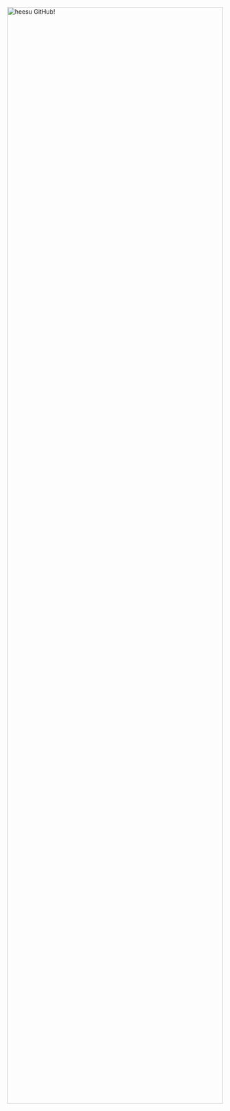 <div style="width: 100%; height: 100vh; overflow: hidden;">
  <img src="https://capsule-render.vercel.app/api?type=wave&color=FFCFDA&height=300&section=header&text=heesu's%20GitHub!&fontSize=80&fontColor=828282" alt="heesu GitHub!" style="width: 100%; height: 80%;" />
</div>

<div align=center>
  ✌ Introduction <br> <br>
  안녕하세요! 코드 외에도 소통이 개발의 핵심이라고 생각하는 신입 개발자입니다. <br>
  다양한 의견을 수용하며 계속해서 성장하고 싶어요💕
</div>  
<br>
<div align=center>
  📝 Skill
</div>
<br>
<div align=center>
  <img src="https://img.shields.io/badge/Eclipse IDE-2C2255?style=flat&logo=Eclipse IDE&logoColor=white" alt="Eclipse IDE logo"/>
  <img src="https://img.shields.io/badge/Oracle-F80000?style=flat&logo=oracle&logoColor=white" alt="Oracle logo"/>
  <img src="https://img.shields.io/badge/Sublimetext-FF9800?style=flat&logo=sublimetext&logoColor=white" alt="Sublimetext logo"/>
  <img src="https://img.shields.io/badge/CSS3-1572B6?style=flat&logo=css3&logoColor=white" alt="CSS logo"/>
  <img src="https://img.shields.io/badge/HTML5-E34F26?style=flat&logo=html5&logoColor=white" alt="HTML logo"/>
<br>
  <img src="https://img.shields.io/badge/Intellijidea-000000?style=flat&logo=intellijidea&logoColor=white" alt="intellijidea logo"/>
  <img src="https://img.shields.io/badge/Spring-6DB33F?style=flat&logo=spring&logoColor=white" alt="Spring logo"/>
  <img src="https://img.shields.io/badge/Visualstudiocode-007ACC?style=flat&logo=visualstudiocode&logoColor=white" alt="Visualstudiocode logo"/>
</div>
<br>
<div align=center>
  ✏ Studying
</div>
<br>
<div align=center>
  <img src="https://img.shields.io/badge/React-61DAFB?style=flat&logo=react&logoColor=white" alt="react logo"/>
  <img src="https://img.shields.io/badge/Javascript-F7DF1E?style=flat&logo=javascript&logoColor=white" alt="Javascript logo"/>
</div>
<br>
<div align=center>
  🏃‍♀️ Collaboration Tool
</div>
<br>
<div align=center>
  <img src="https://img.shields.io/badge/Notion-000000?style=flat&logo=notion&logoColor=white" alt="notion logo"/>
  <img src="https://img.shields.io/badge/Slack-4A154B?style=flat&logo=slack&logoColor=white" alt="slack logo"/>
  <img src="https://img.shields.io/badge/Discord-5865F2?style=flat&logo=discord&logoColor=white" alt="discord logo"/>
  <img src="https://img.shields.io/badge/Figma-F24E1E?style=flat&logo=figma&logoColor=white" alt="figma logo"/>
</div>

<p align="center">
  <img src="https://github-readme-stats.vercel.app/api?username=heesus2&show_icons=true&theme=dracula" alt="Anurag's GitHub stats">
</p>



<!--
**heesus2/heesus2** is a ✨ _special_ ✨ repository because its `README.md` (this file) appears on your GitHub profile.

Here are some ideas to get you started:

- 🔭 I’m currently working on ...
- 🌱 I’m currently learning ...
- 👯 I’m looking to collaborate on ...
- 🤔 I’m looking for help with ...
- 💬 Ask me about ...
- 📫 How to reach me: ...
- 😄 Pronouns: ...
- ⚡ Fun fact: ...
-->
